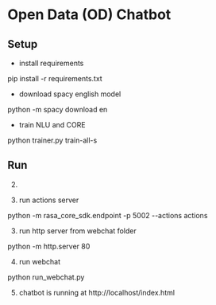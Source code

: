 # Open Data (OD) Chatbot

## Setup

* install requirements

pip install -r requirements.txt  

* download spacy english model

python -m spacy download en  

* train NLU and CORE

python trainer.py train-all-s  


## Run

2) 

1) run actions server

python -m rasa_core_sdk.endpoint -p 5002 --actions actions

3) run http server from webchat folder

python -m http.server 80

4) run webchat

python run_webchat.py

5) chatbot is running at http://localhost/index.html
